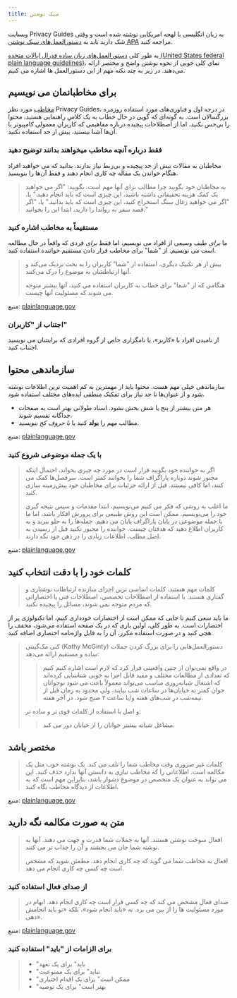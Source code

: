```yaml
---
title: سبک نوشتن
---
```


وبسایت Privacy Guides به زبان انگلیسی با لهجه امریکایی نوشته شده است و وقتی شک دارید باید به [دستورالعمل‌های سبک نوشتن APA](https://apastyle.apa.org/style-grammar-guidelines/grammar) مراجعه کنید.

به طور کلی [دستورالعمل‌های زبان ساده فدرال ایالات متحده (United States federal plain language guidelines)](https://www.plainlanguage.gov/guidelines/)، نمای کلی خوبی از نحوه نوشتن واضح و مختصر ارائه می‌دهند. در زیر به چند نکته مهم از این دستورالعمل ها اشاره می کنیم.

## برای مخاطبانمان می نویسیم

[مخاطب](https://www.plainlanguage.gov/guidelines/audience/) مورد نظر Privacy Guides، در درجه اول و فناوری‌های مورد استفاده روزمره بزرگسالان است. به گونه‌ای که گویی در حال خطاب به یک کلاس راهنمایی هستید، محتوا را بی‌حس نکنید، اما از اصطلاحات پیچیده درباره مفاهیمی که کاربران معمولی کامپیوتر با آن‌ها آشنا نیستند، بیش از حد استفاده نکنید.

### فقط درباره آنچه مخاطب میخواهند بدانند توضیح دهید

مخاطبان به مقالات بیش از حد پیچیده و بی‌ربط نیاز ندارند. بدانید که می خواهید افراد هنگام خواندن یک مقاله چه کاری انجام دهند و فقط آن‌ها را بنویسید.

> به مخاطبان خود بگویید چرا مطالب برای آنها مهم است. بگویید: "اگر می خواهید یک کمک هزینه تحقیقاتی داشته باشید، این چیزی است که باید انجام دهید." یا، "اگر می خواهید زغال سنگ استخراج کنید، این چیزی است که باید بدانید." یا، "اگر قصد سفر به رواندا را دارید، ابتدا این را بخوانید."

### مستقیماً به مخاطب اشاره کنید

ما *برای* طیف وسیعی از افراد می نویسیم، اما فقط *برای* فردی که واقعاً در حال مطالعه است می نویسیم. از "شما" برای مخاطب قرار دادن مستقیم خواننده استفاده کنید.

> بیش از هر تکنیک دیگری، استفاده از "شما" کاربران را به بحث نزدیک می‌کند و آنها ارتباطشان به موضوع را درک می‌کنند.
> 
> هنگامی که از "شما" برای خطاب به کاربران استفاده می کنید، آنها بیشتر متوجه می شوند که مسئولیت آنها چیست.

منبع: [plainlanguage.gov](https://www.plainlanguage.gov/guidelines/audience/address-the-user/)

### اجتناب از "کاربران"

از نامیدن افراد با «کاربر»، یا نامگزاری خاص از گروه افرادی که برایشان می نویسید اجتناب کنید.

## سازماندهی محتوا

سازماندهی خیلی مهم هست. محتوا باید از مهمترین به کم اهمیت ترین اطلاعات نوشته شود و از عنوان‌ها تا حد نیاز برای تفکیک منطقی ایده‌های مختلف استفاده شود.

- هر متن بیشتر از پنج یا شش بخش نشود. اسناد طولانی بهتر است به صفحات جداگانه تقسیم شوند.
- مطالب مهم را **بولد** کنید یا *با حروف کج بنویسید*.

منبع: [plainlanguage.gov](https://www.plainlanguage.gov/guidelines/design/)

### با یک جمله موضوعی شروع کنید

> اگر به خواننده خود بگویید قرار است در مورد چه چیزی بخواند، احتمال اینکه مجبور شوند دوباره پاراگراف شما را بخوانند کمتر است. سرفصل‌ها کمک می کنند، اما کافی نیستند. قبل از ارائه جزئیات برای مخاطبان خود پیش‌زمینه سازی کنید.
> 
> ما اغلب به روشی که فکر می کنیم می‌نویسیم، ابتدا مقدمات و سپس نتیجه گیری خود را می‌نویسیم. ممکن است این روش طبیعی برای پرورش افکار باشد، اما ما با جمله موضوعی در پایان پاراگراف پایان می دهیم. جمله‌ها را به جلو ببرید و به کاربران اطلاع دهید که هدفتان چیست. خواننده را مجبور نکنید قبل از رسیدن به اصل مطلب، اطلاعات زیادی را در ذهن خود نگه دارند.

منبع: [plainlanguage.gov](https://www.plainlanguage.gov/guidelines/organize/have-a-topic-sentence/)

## کلمات خود را با دقت انتخاب کنید

> کلمات مهم هستند. کلمات اساسی ترین اجزای سازنده ارتباطات نوشتاری و گفتاری هستند. با استفاده از اصطلاحات تخصصی، اصطلاحات فنی یا اختصاراتی که مردم متوجه نمی شوند، مسائل را پیچیده نکنید.

ما باید سعی کنیم تا جایی که ممکن است از اختصارات خودداری کنیم، اما تکنولوژی پر از اختصارات است. به طور کلی، اولین باری که در یک صفحه استفاده می‌شود، مخفف را هجی کنید و در صورت استفاده مکرر، آن را به فایل واژه‌نامه اختصاری اضافه کنید.

> کتی مک‌گینتی (Kathy McGinty) دستورالعمل‌هایی را برای بزرگ کردن جملات ساده و مستقیم ارائه می‌دهد:
> 
> > در واقع نمی‌توان از چنین واقعیتی فرار کرد که لازم است اشاره کنیم کنیم که تعدادی از مطالعات مختلف و مفید قابل اجرا به خوبی شناسایی کرده‌اند که اشتغال شبانه‌روزی مناسب می‌تواند معمولاً باعث می شود نوجوانان جوان کمتر به خیابان‌ها در ساعات شب بیایند، ولی محدود به زمان قبل از نیمه‌شب در شب‌های هفته و/یا ساعت ۲ صبح شود. در آخر هفته.
> 
> و اصل با استفاده از کلمات قوی تر و ساده تر:
> 
> > مشاغل شبانه بیشتر جوانان را از خیابان دور می کند.

## مختصر باشد

> کلمات غیر ضروری وقت مخاطب شما را تلف می کند. یک نوشته خوب مثل یک مکالمه است. اطلاعاتی را که مخاطب نیازی به دانستن آنها ندارد حذف کنید. این می تواند به عنوان یک متخصص در موضوع دشوار باشد، بنابراین مهم است که به اطلاعات از دیدگاه مخاطب نگاه کنید.

منبع: [plainlanguage.gov](https://www.plainlanguage.gov/guidelines/concise/)

## متن به صورت مکالمه نگه دارید

> افعال سوخت نوشتن هستند. آنها به جملات شما قدرت و جهت می دهند. آنها به نوشته شما جان می بخشند و آن را جذاب تر می کنند.
> 
> افعال به مخاطب شما می گوید که چه کاری انجام دهد. مطمئن شوید که مشخص است چه کسی چه کاری انجام می دهد.

### از صدای فعال استفاده کنید

> صدای فعال مشخص می کند که چه کسی قرار است چه کاری انجام دهد. ابهام در مورد مسئولیت ها را از بین می برد. نه «باید انجام شود»، بلکه «تو باید انجامش دهی».

منبع: [plainlanguage.gov](https://www.plainlanguage.gov/guidelines/conversational/use-active-voice/)

### برای الزامات از "باید" استفاده کنید

> - "باید" برای یک تعهد
> - "نباید" برای یک ممنوعیت
> - "ممکن است" برای یک اقدام اختیاری
> - "بهتر است" برای یک توصیه
